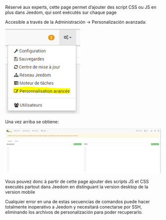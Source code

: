 Réservé aux experts, cette page permet d’ajouter des script CSS ou JS en plus dans Jeedom, qui sont exécutés sur chaque page

Accesible a través de la Administración → Personalización avanzada:

![](../images/custom.png)

Una vez arriba se obtiene:

![](../images/custom2.png)

Vous pouvez donc à partir de cette page ajouter des scripts JS et CSS executés partout dans Jeedom en distinguant la version desktop de la version mobile

Cualquier error en una de estas secuencias de comandos puede hacer totalmente inoperativo a Jeedom y necesitará conectarse por SSH, eliminando los archivos de personalización para poder recuperarlo.

